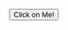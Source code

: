 <html>
<head>
<title>Objects</title>
</head>
<body>
<p id="demo"></p>
<script type="text/javascript"> 
document.write("DATE OBJECTS"); 
document.write("<br>"); 
document.write("***** *******");
 document.write("<br>");

var d = new Date();
 document.write(d.getDate()); 
document.write(".");
 document.write(d.getMonth()+1); 
document.write(".");
 document.write(d.getFullYear()); 
document.write("<br><br>");

document.write("NUMBER  OBJECTS"); 
document.write("<br>");
 document.write("****** *******");
 document.write("<br>");

var x = 10;
var y = new Number(10); 
document.write(typeof x);
 document.write("<br>");
 document.write(typeof y); 
document.write("<br><br>");

document.write("EVENT OBJECTS");
 document.write("<br>"); 
document.write("***** ********"); 
document.write("<br><br>");
function GetEventType(eventObj)
{
alert("The type of the event : "+eventObj.type);
}
document.write("<br>");
</script>
<button onclick="GetEventType(arguments[0]);">Click on Me!</button>
